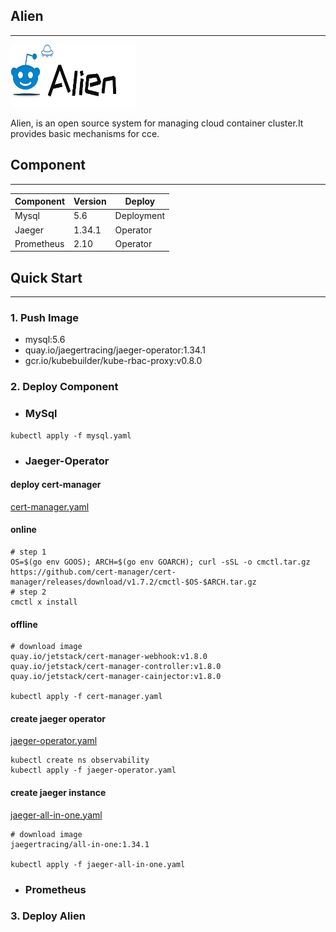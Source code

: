 ## Alien

---

<img src="logo.png" width="200" height="100">

Alien, is an open source system for managing cloud container cluster.It provides basic mechanisms for cce.


## Component

---

| Component  | Version | Deploy     |
|------------|---------|------------|
| Mysql      | 5.6     | Deployment |
| Jaeger     | 1.34.1  | Operator   |
| Prometheus | 2.10    | Operator   |


## Quick Start

---

### 1. Push Image

- mysql:5.6
- quay.io/jaegertracing/jaeger-operator:1.34.1
- gcr.io/kubebuilder/kube-rbac-proxy:v0.8.0

### 2. Deploy Component

- ### MySql


```shell
kubectl apply -f mysql.yaml
```

- ### Jaeger-Operator

#### deploy cert-manager
[cert-manager.yaml](../deploy/kubernetes/cert-manager/cert-manager.yaml)

#### online
```shell
# step 1
OS=$(go env GOOS); ARCH=$(go env GOARCH); curl -sSL -o cmctl.tar.gz https://github.com/cert-manager/cert-manager/releases/download/v1.7.2/cmctl-$OS-$ARCH.tar.gz
# step 2
cmctl x install
```

#### offline

```shell
# download image
quay.io/jetstack/cert-manager-webhook:v1.8.0
quay.io/jetstack/cert-manager-controller:v1.8.0
quay.io/jetstack/cert-manager-cainjector:v1.8.0

kubectl apply -f cert-manager.yaml
```

#### create jaeger operator
[jaeger-operator.yaml](../deploy/kubernetes/observability/jaeger-operator.yaml)

```shell
kubectl create ns observability
kubectl apply -f jaeger-operator.yaml
```

#### create jaeger instance
[jaeger-all-in-one.yaml](../deploy/kubernetes/observability/jaeger-all-in-one.yaml)

```shell
# download image
jaegertracing/all-in-one:1.34.1

kubectl apply -f jaeger-all-in-one.yaml
```

- ### Prometheus



### 3. Deploy Alien